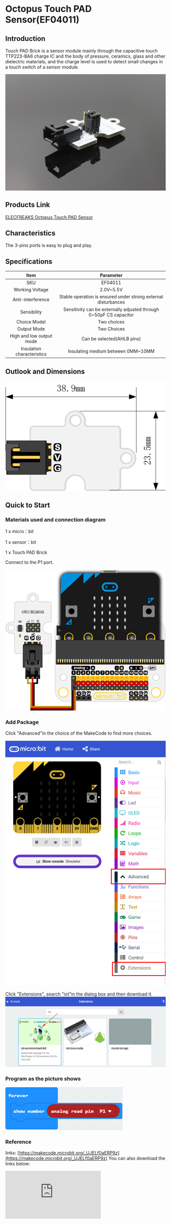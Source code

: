 # Octopus Touch PAD Sensor(EF04011)

## Introduction

Touch PAD Brick is a sensor module mainly through the capacitive touch TTP223-BA6 charge IC and the body of pressure, ceramics, glass and other dielectric materials, and the charge level is used to detect small changes in a touch switch of a sensor module.

 ![](./images/XLSIYQj.jpg)

## Products Link

[ELECFREAKS Octopus Touch PAD Sensor](https://shop.elecfreaks.com/products/elecfreaks-octopus-touch-pad-sensor?_pos=1&_sid=871fae1b5&_ss=r)

## Characteristics

 The 3-pins ports is easy to plug and play.

## Specifications


Item | Parameter
:-: | :-:
SKU|EF04011
Working Voltage|2.0V~5.5V
Anti-interference|Stable operation is ensured under strong external disturbances
Sensibility|Sensitivity can be externally adjusted through 0~50pF CS capacitor
Choice Model|Two choices
Output Mode|Two Choices
High and low output mode|Can be selected(AHLB pins)
Insulation characteristics|Insulating medium between 0MM~10MM

## Outlook and Dimensions

 ![](./images/uX6EyOO.png)

## Quick to Start


### Materials used and connection diagram
1 x micro：bit

1 x sensor：bit

1 x Touch PAD Brick

Connect to the P1 port.

 ![](./images/xqYKZ0r.png)

### Add Package
Click "Advanced"in the choice of the MakeCode to find more choices.

 ![](./images/smtcNoB.png)

Click "Extensions", search "iot"in the dialog box and then download it.
 ![](./images/qChMeYd.png)

### Program as the picture shows
 ![](./images/vsoyhgH.png)

### Reference
links:
[https://makecode.microbit.org/_UJELf0aERP9z](https://makecode.microbit.org/_UJELf0aERP9z)
You can also download the links below:


<div
    style={{
        position: 'relative',
        paddingBottom: '60%',
        overflow: 'hidden',
    }}
>
    <iframe
        src="https://makecode.microbit.org/_DdAU5d4kMJDh"
        frameborder="0"
        sandbox="allow-popups allow-forms allow-scripts allow-same-origin"
        style={{
            position: 'absolute',
            width: '100%',
            height: '100%',
        }}
    />
</div>


### Result
 The relevant information is shown on the micro:bit.

## Relevant cases


## Technique Files
